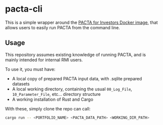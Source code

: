 # pacta-cli

This is a simple wrapper around the [PACTA for Investors Docker image](https://ghcr.io/rmi-pacta/workflow.transition.monitor), that allows users to easily run PACTA from the command line. 

## Usage

This repository assumes existing knowledge of running PACTA, and is mainly intended for internal RMI users. 

To use it, you must have:
* A local copy of prepared PACTA input data, with .sqlite prepared datasets
* A local working directory, containing the usual `00_Log_File`, `10_Parameter_File`, etc... directory structure
* A working installation of Rust and Cargo

With these, simply clone the repo can call:
``` bash
cargo run -- <PORTFOLIO_NAME> <PACTA_DATA_PATH> <WORKING_DIR_PATH>
```
